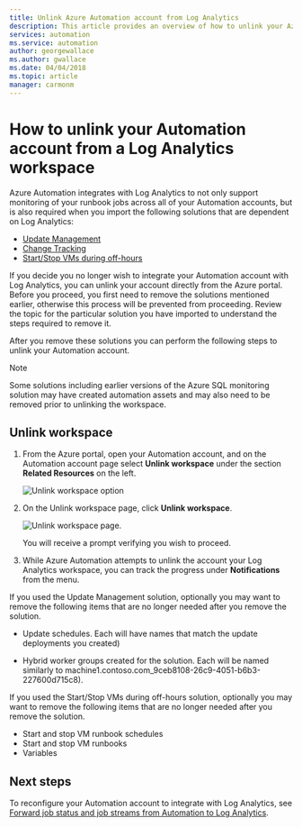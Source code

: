```yaml
---
title: Unlink Azure Automation account from Log Analytics
description: This article provides an overview of how to unlink your Azure Automation account from a Log Analytics workspace.
services: automation
ms.service: automation
author: georgewallace
ms.author: gwallace
ms.date: 04/04/2018
ms.topic: article
manager: carmonm
---
```

# How to unlink your Automation account from a Log Analytics workspace

Azure Automation integrates with Log Analytics to not only support monitoring of your runbook jobs across all of your Automation accounts, but is also required when you import the following solutions that are dependent on Log Analytics:

* [Update Management](../operations-management-suite/oms-solution-update-management.md)
* [Change Tracking](../log-analytics/log-analytics-change-tracking.md)
* [Start/Stop VMs during off-hours](automation-solution-vm-management.md)

If you decide you no longer wish to integrate your Automation account with Log Analytics, you can unlink your account directly from the Azure portal.  Before you proceed, you first need to remove the solutions mentioned earlier, otherwise this process will be prevented from proceeding. Review the topic for the particular solution you have imported to understand the steps required to remove it.

After you remove these solutions you can perform the following steps to unlink your Automation account.

> [!NOTE]
> Some solutions including earlier versions of the Azure SQL monitoring solution may have created automation assets and may also need to be removed prior to unlinking the workspace.

## Unlink workspace

1. From the Azure portal, open your Automation account, and on the Automation account page  select **Unlink workspace** under the section **Related Resources** on the left.

   ![Unlink workspace option](media/automation-unlink-from-log-analytics/automation-unlink-workspace-option.png)

1. On the Unlink workspace page, click **Unlink workspace**.

   ![Unlink workspace page](media/automation-unlink-from-log-analytics/automation-unlink-workspace-blade.png).

   You will receive a prompt verifying you wish to proceed.

1. While Azure Automation attempts to unlink the account your Log Analytics workspace, you can track the progress under **Notifications** from the menu.

If you used the Update Management solution, optionally you may want to remove the following items that are no longer needed after you remove the solution.

* Update schedules.  Each will have names that match the update deployments you created)

* Hybrid worker groups created for the solution.  Each will be named similarly to  machine1.contoso.com_9ceb8108-26c9-4051-b6b3-227600d715c8).

If you used the Start/Stop VMs during off-hours solution, optionally you may want to remove the following items that are no longer needed after you remove the solution.

* Start and stop VM runbook schedules
* Start and stop VM runbooks
* Variables

## Next steps

To reconfigure your Automation account to integrate with Log Analytics, see [Forward job status and job streams from Automation to Log Analytics](automation-manage-send-joblogs-log-analytics.md).